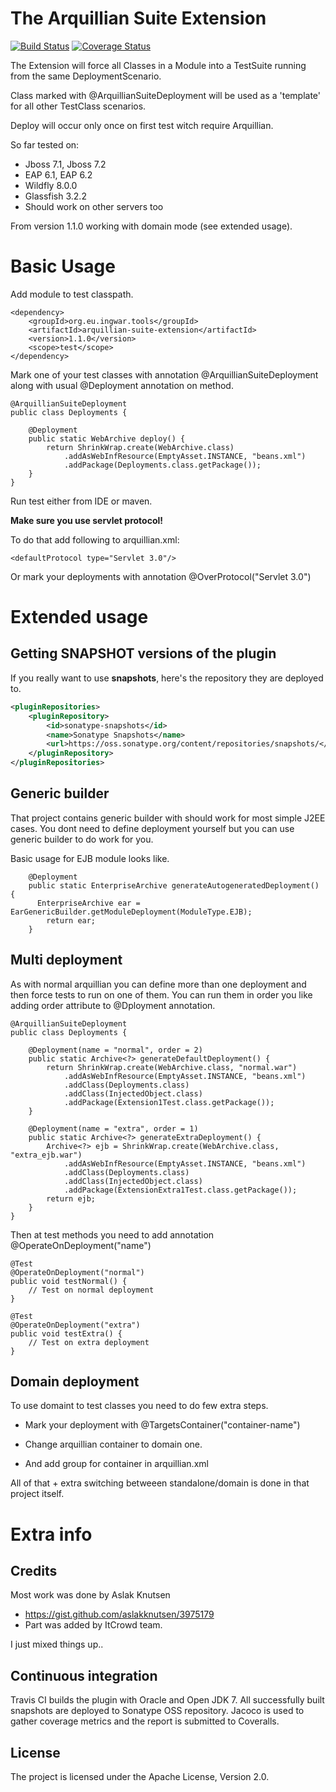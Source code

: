 The Arquillian Suite Extension
==================================

[![Build Status](https://travis-ci.org/ingwarsw/arquillian-suite-extension.png)](https://travis-ci.org/ingwarsw/arquillian-suite-extension)
[![Coverage Status](https://coveralls.io/repos/ingwarsw/arquillian-suite-extension/badge.png?branch=master)](https://coveralls.io/r/ingwarsw/arquillian-suite-extension?branch=master)

The Extension will force all Classes in a Module into a TestSuite running from the same DeploymentScenario.

Class marked with @ArquillianSuiteDeployment will be used as a 'template' for all other TestClass scenarios.

Deploy will occur only once on first test witch require Arquillian.

So far tested on:
- Jboss 7.1, Jboss 7.2
- EAP 6.1, EAP 6.2
- Wildfly 8.0.0
- Glassfish 3.2.2
- Should work on other servers too

From version 1.1.0 working with domain mode (see extended usage).

# Basic Usage

Add module to test classpath.

    <dependency>
        <groupId>org.eu.ingwar.tools</groupId>
        <artifactId>arquillian-suite-extension</artifactId>
        <version>1.1.0</version>
        <scope>test</scope>
    </dependency>

Mark one of your test classes with annotation @ArquillianSuiteDeployment along with usual @Deployment annotation on method.

    @ArquillianSuiteDeployment
    public class Deployments {

        @Deployment
        public static WebArchive deploy() {
            return ShrinkWrap.create(WebArchive.class)
                .addAsWebInfResource(EmptyAsset.INSTANCE, "beans.xml")
                .addPackage(Deployments.class.getPackage());
        }
    }

Run test either from IDE or maven.

**Make sure you use servlet protocol!**

To do that add following to arquillian.xml:

    <defaultProtocol type="Servlet 3.0"/>

Or mark your deployments with annotation @OverProtocol("Servlet 3.0")

# Extended usage

## Getting SNAPSHOT versions of the plugin
If you really want to use **snapshots**, here's the repository they are deployed to.

```xml
<pluginRepositories>
    <pluginRepository>
        <id>sonatype-snapshots</id>
        <name>Sonatype Snapshots</name>
        <url>https://oss.sonatype.org/content/repositories/snapshots/</url>
    </pluginRepository>
</pluginRepositories>
```

## Generic builder

That project contains generic builder with should work for most simple J2EE cases.
You dont need to define deployment yourself but you can use generic builder to do work for you.

Basic usage for EJB module looks like.

        @Deployment
        public static EnterpriseArchive generateAutogeneratedDeployment() {
          EnterpriseArchive ear = EarGenericBuilder.getModuleDeployment(ModuleType.EJB);
            return ear;
        }

## Multi deployment

As with normal arquillian you can define more than one deployment and then force tests to run on one of them.
You can run them in order you like adding order attribute to @Dployment annotation.

    @ArquillianSuiteDeployment
    public class Deployments {

        @Deployment(name = "normal", order = 2)
        public static Archive<?> generateDefaultDeployment() {
            return ShrinkWrap.create(WebArchive.class, "normal.war")
                .addAsWebInfResource(EmptyAsset.INSTANCE, "beans.xml")
                .addClass(Deployments.class)
                .addClass(InjectedObject.class)
                .addPackage(Extension1Test.class.getPackage());
        }
    
        @Deployment(name = "extra", order = 1)
        public static Archive<?> generateExtraDeployment() {
            Archive<?> ejb = ShrinkWrap.create(WebArchive.class, "extra_ejb.war")
                .addAsWebInfResource(EmptyAsset.INSTANCE, "beans.xml")
                .addClass(Deployments.class)
                .addClass(InjectedObject.class)
                .addPackage(ExtensionExtra1Test.class.getPackage());
            return ejb;
        }
    }
    
Then at test methods you need to add annotation @OperateOnDeployment("name")

    @Test
    @OperateOnDeployment("normal")
    public void testNormal() {
        // Test on normal deployment
    }
    
    @Test
    @OperateOnDeployment("extra")
    public void testExtra() {
        // Test on extra deployment
    }

## Domain deployment

To use domaint to test classes you need to do few extra steps.
- Mark your deployment with @TargetsContainer("container-name")
- Change arquillian container to domain one.
- And add group for container in arquillian.xml

    <group qualifier="domain">
        <container qualifier="DomainController">
        </container>
    </group>

All of that + extra switching betweeen standalone/domain is done in that project itself.

# Extra info

## Credits

Most work was done by Aslak Knutsen
- https://gist.github.com/aslakknutsen/3975179
- Part was added by ItCrowd team.

I just mixed things up..

## Continuous integration

Travis CI builds the plugin with Oracle and Open JDK 7. All successfully built snapshots are deployed to
Sonatype OSS repository. Jacoco is used to gather coverage metrics and the report is submitted
to Coveralls.


## License

The project is licensed under the Apache License, Version 2.0.
